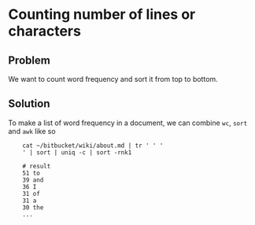 # Counting number of lines or characters
## Problem
We want to count word frequency and sort it from top to bottom.

## Solution

To make a list of word frequency in a document, we can combine `wc`, `sort` and `awk` like so

```
    cat ~/bitbucket/wiki/about.md | tr ' ' '
    ' | sort | uniq -c | sort -rnk1

    # result
    51 to
    39 and
    36 I
    31 of
    31 a
    30 the
    ...
```
